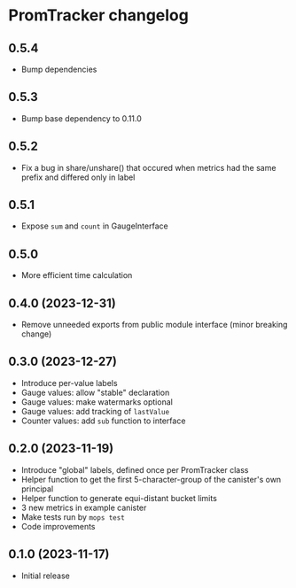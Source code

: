 # PromTracker changelog

## 0.5.4

* Bump dependencies

## 0.5.3

* Bump base dependency to 0.11.0

## 0.5.2

* Fix a bug in share/unshare() that occured when metrics had the same prefix and differed only in label

## 0.5.1

* Expose `sum` and `count` in GaugeInterface

## 0.5.0

* More efficient time calculation

## 0.4.0 (2023-12-31)

* Remove unneeded exports from public module interface (minor breaking change)

## 0.3.0 (2023-12-27)

* Introduce per-value labels
* Gauge values: allow "stable" declaration
* Gauge values: make watermarks optional
* Gauge values: add tracking of `lastValue`
* Counter values: add `sub` function to interface

## 0.2.0 (2023-11-19)

* Introduce "global" labels, defined once per PromTracker class
* Helper function to get the first 5-character-group of the canister's own principal
* Helper function to generate equi-distant bucket limits
* 3 new metrics in example canister
* Make tests run by `mops test`
* Code improvements

## 0.1.0 (2023-11-17)

* Initial release
